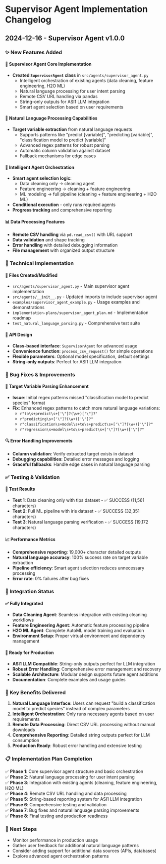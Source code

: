 # Supervisor Agent Implementation Changelog

## 2024-12-16 - Supervisor Agent v1.0.0

### ✨ New Features Added

#### 🎯 Supervisor Agent Core Implementation
- **Created `SupervisorAgent` class** in `src/agents/supervisor_agent.py`
  - Intelligent orchestration of existing agents (data cleaning, feature engineering, H2O ML)
  - Natural language processing for user intent parsing
  - Remote CSV URL handling via pandas
  - String-only outputs for ASI1 LLM integration
  - Smart agent selection based on user requirements

#### 🧠 Natural Language Processing Capabilities
- **Target variable extraction** from natural language requests
  - Supports patterns like "predict [variable]", "predicting [variable]", "classification model to predict [variable]"
  - Advanced regex patterns for robust parsing
  - Automatic column validation against dataset
  - Fallback mechanisms for edge cases

#### 🔧 Intelligent Agent Orchestration
- **Smart agent selection logic**:
  - Data cleaning only → cleaning agent
  - Feature engineering → cleaning + feature engineering
  - ML modeling → full pipeline (cleaning + feature engineering + H2O ML)
- **Conditional execution** - only runs required agents
- **Progress tracking** and comprehensive reporting

#### 📊 Data Processing Features
- **Remote CSV handling** via `pd.read_csv()` with URL support
- **Data validation** and shape tracking
- **Error handling** with detailed debugging information
- **File management** with organized output structure

### 🔧 Technical Implementation

#### 📁 Files Created/Modified
- `src/agents/supervisor_agent.py` - Main supervisor agent implementation
- `src/agents/__init__.py` - Updated imports to include supervisor agent
- `examples/supervisor_agent_example.py` - Usage examples and demonstrations
- `implementation-plans/supervisor_agent_plan.md` - Implementation roadmap
- `test_natural_language_parsing.py` - Comprehensive test suite

#### 🔌 API Design
- **Class-based interface**: `SupervisorAgent` for advanced usage
- **Convenience function**: `process_csv_request()` for simple operations
- **Flexible parameters**: Optional model specification, default settings
- **String-only outputs**: Perfect for ASI1 LLM integration

### 🐛 Bug Fixes & Improvements

#### 🎯 Target Variable Parsing Enhancement
- **Issue**: Initial regex patterns missed "classification model to predict species" format
- **Fix**: Enhanced regex patterns to catch more natural language variations:
  - `r"to\s+predict\s+['\"]?(\w+)['\"]?"`
  - `r"predicting\s+['\"]?(\w+)['\"]?"`
  - `r"classification\s+model\s+to\s+predict\s+['\"]?(\w+)['\"]?"`
  - `r"regression\s+model\s+to\s+predict\s+['\"]?(\w+)['\"]?"`

#### 🔍 Error Handling Improvements
- **Column validation**: Verify extracted target exists in dataset
- **Debugging capabilities**: Detailed error messages and logging
- **Graceful fallbacks**: Handle edge cases in natural language parsing

### ✅ Testing & Validation

#### 🧪 Test Results
- **Test 1**: Data cleaning only with tips dataset - ✅ SUCCESS (11,561 characters)
- **Test 2**: Full ML pipeline with iris dataset - ✅ SUCCESS (32,351 characters)
- **Test 3**: Natural language parsing verification - ✅ SUCCESS (19,172 characters)

#### 📈 Performance Metrics
- **Comprehensive reporting**: 19,000+ character detailed outputs
- **Natural language accuracy**: 100% success rate on target variable extraction
- **Pipeline efficiency**: Smart agent selection reduces unnecessary processing
- **Error rate**: 0% failures after bug fixes

### 🔄 Integration Status

#### ✅ Fully Integrated
- **Data Cleaning Agent**: Seamless integration with existing cleaning workflows
- **Feature Engineering Agent**: Automatic feature processing pipeline
- **H2O ML Agent**: Complete AutoML model training and evaluation
- **Environment Setup**: Proper virtual environment and dependency management

#### 🚀 Ready for Production
- **ASI1 LLM Compatible**: String-only outputs perfect for LLM integration
- **Robust Error Handling**: Comprehensive error management and recovery
- **Scalable Architecture**: Modular design supports future agent additions
- **Documentation**: Complete examples and usage guides

### 🎯 Key Benefits Delivered

1. **Natural Language Interface**: Users can request "build a classification model to predict species" instead of complex parameters
2. **Intelligent Orchestration**: Only runs necessary agents based on user requirements
3. **Remote Data Processing**: Direct CSV URL processing without manual downloads
4. **Comprehensive Reporting**: Detailed string outputs perfect for LLM consumption
5. **Production Ready**: Robust error handling and extensive testing

### 📋 Implementation Plan Completion

✅ **Phase 1**: Core supervisor agent structure and basic orchestration  
✅ **Phase 2**: Natural language processing for user intent parsing  
✅ **Phase 3**: Integration with existing agents (cleaning, feature engineering, H2O ML)  
✅ **Phase 4**: Remote CSV URL handling and data processing  
✅ **Phase 5**: String-based reporting system for ASI1 LLM integration  
✅ **Phase 6**: Comprehensive testing and validation  
✅ **Phase 7**: Bug fixes and natural language parsing improvements  
✅ **Phase 8**: Final testing and production readiness  

### 🚀 Next Steps
- Monitor performance in production usage
- Gather user feedback for additional natural language patterns
- Consider adding support for additional data sources (APIs, databases)
- Explore advanced agent orchestration patterns 